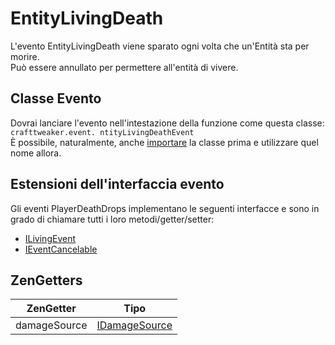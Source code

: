 # EntityLivingDeath

L'evento EntityLivingDeath viene sparato ogni volta che un'Entità sta per morire.  
Può essere annullato per permettere all'entità di vivere.

## Classe Evento

Dovrai lanciare l'evento nell'intestazione della funzione come questa classe:  
`crafttweaker.event. ntityLivingDeathEvent`  
È possibile, naturalmente, anche [importare](/AdvancedFunctions/Import/) la classe prima e utilizzare quel nome allora.

## Estensioni dell'interfaccia evento

Gli eventi PlayerDeathDrops implementano le seguenti interfacce e sono in grado di chiamare tutti i loro metodi/getter/setter:

- [ILivingEvent](/Vanilla/Events/Events/ILivingEvent/)
- [IEventCancelable](/Vanilla/Events/Events/IEventCancelable/)

## ZenGetters

| ZenGetter    | Tipo                                            |
| ------------ | ----------------------------------------------- |
| damageSource | [IDamageSource](/Vanilla/Damage/IDamageSource/) |